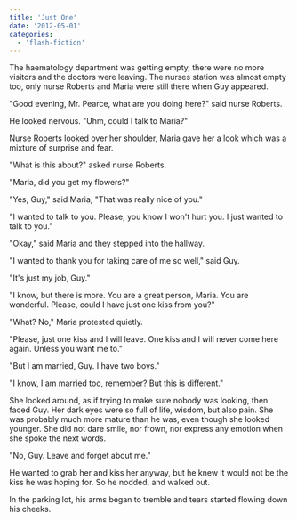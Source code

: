 ```yaml
---
title: 'Just One'
date: '2012-05-01'
categories:
  - 'flash-fiction'
---
```


The haematology department was getting empty, there were no more visitors and
the doctors were leaving. The nurses station was almost empty too, only nurse
Roberts and Maria were still there when Guy appeared.

<!-- truncate -->


"Good evening, Mr. Pearce, what are you doing here?" said nurse Roberts.

He looked nervous. "Uhm, could I talk to Maria?"

Nurse Roberts looked over her shoulder, Maria gave her a look which was a
mixture of surprise and fear.

"What is this about?" asked nurse Roberts.

"Maria, did you get my flowers?"

"Yes, Guy," said Maria, "That was really nice of you."

"I wanted to talk to you. Please, you know I won't hurt you. I just wanted to
talk to you."

"Okay," said Maria and they stepped into the hallway.

"I wanted to thank you for taking care of me so well," said Guy.

"It's just my job, Guy."

"I know, but there is more. You are a great person, Maria. You are wonderful.
Please, could I have just one kiss from you?"

"What? No," Maria protested quietly.

"Please, just one kiss and I will leave. One kiss and I will never come here
again. Unless you want me to."

"But I am married, Guy. I have two boys."

"I know, I am married too, remember? But this is different."

She looked around, as if trying to make sure nobody was looking, then faced Guy.
Her dark eyes were so full of life, wisdom, but also pain. She was probably much
more mature than he was, even though she looked younger. She did not dare smile,
nor frown, nor express any emotion when she spoke the next words.

"No, Guy. Leave and forget about me."

He wanted to grab her and kiss her anyway, but he knew it would not be the kiss
he was hoping for. So he nodded, and walked out.

In the parking lot, his arms began to tremble and tears started flowing down his
cheeks.
